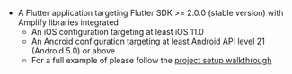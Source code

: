 * A Flutter application targeting Flutter SDK >= 2.0.0 (stable version) with Amplify libraries integrated
    * An iOS configuration targeting at least iOS 11.0
    * An Android configuration targeting at least Android API level 21 (Android 5.0) or above
    * For a full example of please follow the [project setup walkthrough](~/lib/project-setup/create-application.md)
